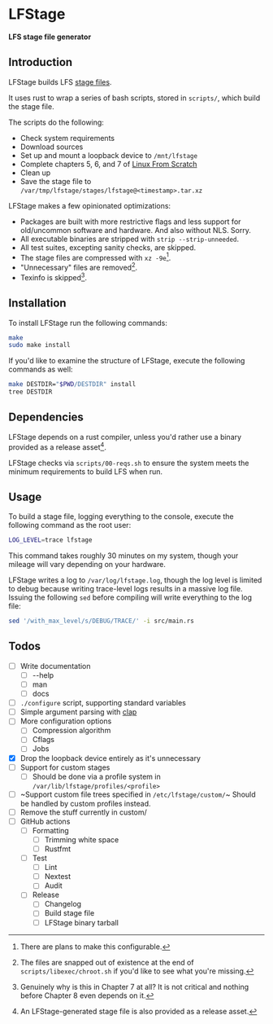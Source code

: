 # LFStage
**LFS stage file generator**

## Introduction
LFStage builds LFS [stage files](https://wiki.gentoo.org/wiki/Stage_file).

It uses rust to wrap a series of bash scripts, stored in `scripts/`, which build
the stage file.

The scripts do the following:
- Check system requirements
- Download sources
- Set up and mount a loopback device to `/mnt/lfstage`
- Complete chapters 5, 6, and 7 of [Linux From Scratch](https://linuxfromscratch.org/lfs)
- Clean up
- Save the stage file to `/var/tmp/lfstage/stages/lfstage@<timestamp>.tar.xz`

LFStage makes a few opinionated optimizations:
- Packages are built with more restrictive flags and less support for
  old/uncommon software and hardware. And also without NLS. Sorry.
- All executable binaries are stripped with `strip --strip-unneeded`.
- All test suites, excepting sanity checks, are skipped.
- The stage files are compressed with `xz -9e`[^1].
- "Unnecessary" files are removed[^2].
- Texinfo is skipped[^3].

[^1]: There are plans to make this configurable.

[^2]: The files are snapped out of existence at the end of
    `scripts/libexec/chroot.sh` if you'd like to see what you're missing.

[^3]: Genuinely why is this in Chapter 7 at all? It is not critical and nothing
    before Chapter 8 even depends on it.

## Installation
To install LFStage run the following commands:
```bash
make
sudo make install
```

If you'd like to examine the structure of LFStage, execute the following
commands as well:
```bash
make DESTDIR="$PWD/DESTDIR" install
tree DESTDIR
```

## Dependencies
LFStage depends on a rust compiler, unless you'd rather use a binary provided as
a release asset[^4].

[^4]: An LFStage-generated stage file is also provided as a release asset.

LFStage checks via `scripts/00-reqs.sh` to ensure the system meets the minimum
requirements to build LFS when run.

## Usage
To build a stage file, logging everything to the console, execute the following
command as the root user:
```bash
LOG_LEVEL=trace lfstage
```

This command takes roughly 30 minutes on my system, though your mileage will
vary depending on your hardware.

LFStage writes a log to `/var/log/lfstage.log`, though the log level is limited
to debug because writing trace-level logs results in a massive log file. Issuing
the following `sed` before compiling will write everything to the log file:
```bash
sed '/with_max_level/s/DEBUG/TRACE/' -i src/main.rs
```

## Todos
- [ ] Write documentation
    - [ ] --help
    - [ ] man
    - [ ] docs
- [ ] `./configure` script, supporting standard variables
- [ ] Simple argument parsing with [clap](https://github.com/clap-rs/clap)
- [ ] More configuration options
    - [ ] Compression algorithm
    - [ ] Cflags
    - [ ] Jobs
- [x] Drop the loopback device entirely as it's unnecessary
- [ ] Support for custom stages
    - [ ] Should be done via a profile system in
    `/var/lib/lfstage/profiles/<profile>`
- [ ] ~Support custom file trees specified in `/etc/lfstage/custom/`~ Should be
  handled by custom profiles instead.
- [ ] Remove the stuff currently in custom/
- [ ] GitHub actions
    - [ ] Formatting
        - [ ] Trimming white space
        - [ ] Rustfmt
    - [ ] Test
        - [ ] Lint
        - [ ] Nextest
        - [ ] Audit
    - [ ] Release
        - [ ] Changelog
        - [ ] Build stage file
        - [ ] LFStage binary tarball
